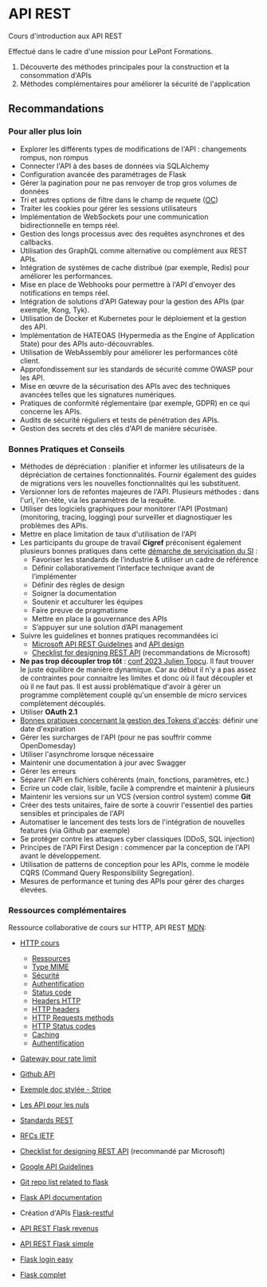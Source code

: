 # API REST

Cours d'introduction aux API REST

Effectué dans le cadre d'une mission pour LePont Formations.

1. Découverte des méthodes principales pour la construction et la consommation d'APIs
2. Méthodes complémentaires pour améliorer la sécurité de l'application

## Recommandations

### Pour aller plus loin
- Explorer les différents types de modifications de l'API : changements rompus, non rompus
- Connecter l'API à des bases de données via SQLAlchemy
- Configuration avancée des paramétrages de Flask
- Gérer la pagination pour ne pas renvoyer de trop gros volumes de données
- Tri et autres options de filtre dans le champ de requete ([OC](https://openclassrooms.com/fr/courses/6573181-adoptez-les-api-rest-pour-vos-projets-web/6825136-utilisez-les-fonctionnalites-avancees-des-endpoints))
- Traiter les cookies pour gérer les sessions utilisateurs
- Implémentation de WebSockets pour une communication bidirectionnelle en temps réel.
- Gestion des longs processus avec des requêtes asynchrones et des callbacks.
- Utilisation des GraphQL comme alternative ou complément aux REST APIs.
- Intégration de systèmes de cache distribué (par exemple, Redis) pour améliorer les performances.
- Mise en place de Webhooks pour permettre à l'API d'envoyer des notifications en temps réel.
- Intégration de solutions d'API Gateway pour la gestion des APIs (par exemple, Kong, Tyk).
- Utilisation de Docker et Kubernetes pour le déploiement et la gestion des API.
- Implémentation de HATEOAS (Hypermedia as the Engine of Application State) pour des APIs auto-découvrables.
- Utilisation de WebAssembly pour améliorer les performances côté client.
- Approfondissement sur les standards de sécurité comme OWASP pour les API.
- Mise en œuvre de la sécurisation des APIs avec des techniques avancées telles que les signatures numériques.
- Pratiques de conformité réglementaire (par exemple, GDPR) en ce qui concerne les APIs.
- Audits de sécurité réguliers et tests de pénétration des APIs.
- Gestion des secrets et des clés d'API de manière sécurisée.


### Bonnes Pratiques et Conseils
- Méthodes de dépréciation : planifier et informer les utilisateurs de la dépréciation de certaines fonctionnalités. Fournir également des guides de migrations vers les nouvelles fonctionnalités qui les substituent.
- Versionner lors de refontes majeures de l'API. Plusieurs méthodes : dans l'url, l'en-tête, via les paramètres de la requête.
- Utiliser des logiciels graphiques pour monitorer l'API (Postman) (monitoring, tracing, logging) pour surveiller et diagnostiquer les problèmes des APIs.
- Mettre en place limitation de taux d'utilisation de l'API
- Les participants du groupe de travail **Cigref** préconisent également plusieurs bonnes pratiques dans cette [démarche de servicisation du SI](https://www.cigref.fr/wp/wp-content/uploads/2020/11/Cigref-Rapport-Strategies-servicisation-SI-Transformation-offre-services-Novembre-2020.pdf) : 
    - Favoriser les standards de l’industrie & utiliser un cadre de référence
    - Définir collaborativement l’interface technique avant de l’implémenter
    - Définir des règles de design
    - Soigner la documentation
    - Soutenir et acculturer les équipes
    - Faire preuve de pragmatisme
    - Mettre en place la gouvernance des APIs
    - S’appuyer sur une solution d’API management
- Suivre les guidelines et bonnes pratiques recommandées ici
  - [Microsoft API REST Guidelines](https://github.com/microsoft/api-guidelines/blob/vNext/azure/Guidelines.md) and [API design](https://learn.microsoft.com/en-us/azure/architecture/best-practices/api-design)
  - [Checklist for designing REST API](https://mathieu.fenniak.net/the-api-checklist/) (recommandations de Microsoft)
- **Ne pas trop découpler trop tôt** : [conf 2023 Julien Topçu](https://www.youtube.com/watch?v=VO6BSb52K5g). Il faut trouver le juste équilibre de manière dynamique. Car au début il n'y a pas assez de contraintes pour connaitre les limites et donc où il faut découpler et où il ne faut pas. Il est aussi problématique d'avoir à gérer un programme complètement couplé qu'un ensemble de micro services complètement découplés.
- Utiliser **OAuth 2.1**
- [Bonnes pratiques concernant la gestion des Tokens d'accès](https://auth0.com/docs/secure/tokens/token-best-practices): définir une date d'expiration
- Gérer les surcharges de l'API (pour ne pas souffrir comme OpenDomesday)
- Utiliser l'asynchrome lorsque nécessaire
- Maintenir une documentation à jour avec Swagger
- Gérer les erreurs
- Séparer l'API en fichiers cohérents (main, fonctions, paramètres, etc.)
- Ecrire un code clair, lisible, facile à comprendre et maintenir à plusieurs
- Maintenir les versions sur un VCS (version control system) comme **Git**
- Créer des tests unitaires, faire de sorte à couvrir l'essentiel des parties sensibles et principales de l'API
- Automatiser le lancement des tests lors de l'intégration de nouvelles features (via Github par exemple)
- Se protéger contre les attaques cyber classiques (DDoS, SQL injection)
- Principes de l'API First Design : commencer par la conception de l'API avant le développement.
- Utilisation de patterns de conception pour les APIs, comme le modèle CQRS (Command Query Responsibility Segregation).
- Mesures de performance et tuning des APIs pour gérer des charges élevées.


### Ressources complémentaires
Ressource collaborative de cours sur HTTP, API REST [MDN](https://github.com/mdn):
- [HTTP cours](https://developer.mozilla.org/fr/docs/Web/HTTP/Overview)
  - [Ressources](https://developer.mozilla.org/fr/docs/Web/HTTP/Basics_of_HTTP/Identifying_resources_on_the_Web)
  - [Type MIME](https://developer.mozilla.org/fr/docs/Web/HTTP/Basics_of_HTTP/MIME_Types)
  - [Sécurité](https://developer.mozilla.org/fr/docs/Web/HTTP/CSP)
  - [Authentification](https://developer.mozilla.org/fr/docs/Web/HTTP/Authentication)
  - [Status code](https://developer.mozilla.org/fr/docs/Web/HTTP/Status)
  - [Headers HTTP](https://developer.mozilla.org/fr/docs/Web/HTTP/Headers)
  - [HTTP headers](https://github.com/for-GET/know-your-http-well/blob/master/headers.md)
  - [HTTP Requests methods](https://github.com/for-GET/know-your-http-well/blob/master/methods.md)
  - [HTTP Status codes](https://github.com/for-GET/know-your-http-well/blob/master/status-codes.md)
  - [Caching](https://datatracker.ietf.org/doc/html/rfc7234)
  - [Authentification](https://datatracker.ietf.org/doc/html/rfc7235)
- [Gateway pour rate limit](https://konghq.com/products/kong-gateway)
- [Github API](https://docs.github.com/en/rest/repos?apiVersion=2022-11-28#create)
- [Exemple doc stylée - Stripe](https://stripe.com/docs/api)
- [Les API pour les nuls](https://www.ibm.com/cloud-computing/API_pour_les_nuls_WSM14025FRFR_3_of_5.pdf)

- [Standards REST](https://standards.rest/)
- [RFCs IETF](https://webconcepts.info/specs/IETF/RFC/)
- [Checklist for designing REST API](https://mathieu.fenniak.net/the-api-checklist/) (recommandé par Microsoft)
- [Google API Guidelines](https://google.aip.dev/)

- [Git repo list related to flask](https://github.com/mjhea0/awesome-flask)
- [Flask API documentation](https://flask.palletsprojects.com/en/3.0.x/api/)
- Création d'APIs [Flask-restful](https://flask-restful.readthedocs.io/en/latest/quickstart.html)
- [API REST Flask revenus](https://auth0.com/blog/developing-restful-apis-with-python-and-flask/)
- [API REST Flask simple](https://pythonbasics.org/flask-rest-api/) 
- [Flask login easy](https://pythonbasics.org/flask-login/)
- [Flask complet](https://realpython.com/flask-connexion-rest-api/)
